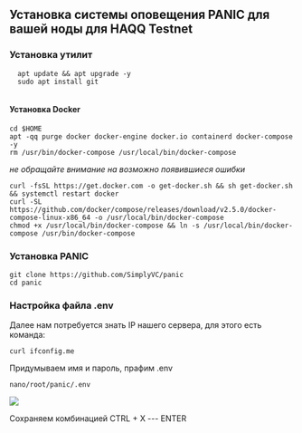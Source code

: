 ## Установка системы оповещения PANIC для вашей ноды для HAQQ Testnet

### Установка утилит 
```
  apt update && apt upgrade -y
  sudo apt install git
  
  ```
#### Установка Docker

```
cd $HOME 
apt -qq purge docker docker-engine docker.io containerd docker-compose -y 
rm /usr/bin/docker-compose /usr/local/bin/docker-compose 
```
_не обращайте внимание на возможно появившиеся ошибки_
```
curl -fsSL https://get.docker.com -o get-docker.sh && sh get-docker.sh && systemctl restart docker 
curl -SL https://github.com/docker/compose/releases/download/v2.5.0/docker-compose-linux-x86_64 -o /usr/local/bin/docker-compose 
chmod +x /usr/local/bin/docker-compose && ln -s /usr/local/bin/docker-compose /usr/bin/docker-compose 
```
### Установка PANIC
```
git clone https://github.com/SimplyVC/panic
cd panic
```

### Настройка файла .env


Далее нам потребуется знать IP нашего сервера, для этого есть команда:
```
curl ifconfig.me
```
Придумываем имя и пароль, прафим .env
```
nano/root/panic/.env
```

![](https://i.imgur.com/hzxTuoY.png)

Сохраняем комбинацией CTRL + X --- ENTER
